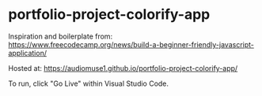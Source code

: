 # portfolio-project-colorify-app


Inspiration and boilerplate from: https://www.freecodecamp.org/news/build-a-beginner-friendly-javascript-application/

Hosted at: https://audiomuse1.github.io/portfolio-project-colorify-app/

To run, click "Go Live" within Visual Studio Code.
